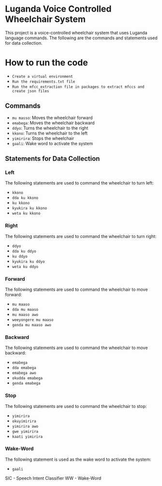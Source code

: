 # Luganda Voice Controlled Wheelchair System

This project is a voice-controlled wheelchair system that uses Luganda language commands. The following are the commands and statements used for data collection.

# How to run the code

- `Create a virtual environment`
- `Run the requirements.txt file`
- `Run the mfcc_extraction file in packages to extract mfccs and create json files`


## Commands

- `mu masso`: Moves the wheelchair forward
- `emabega`: Moves the wheelchair backward
- `ddyo`: Turns the wheelchair to the right
- `kkono`: Turns the wheelchair to the left
- `yimirira`: Stops the wheelchair
- `gaali`: Wake word to activate the system

## Statements for Data Collection

### Left
The following statements are used to command the wheelchair to turn left:

- `kkono`
- `dda ku kkono`
- `ku kkono`
- `kyukira ku kkono`
- `weta ku kkono`

### Right

The following statements are used to command the wheelchair to turn right:

- `ddyo`
- `dda ku ddyo`
- `ku ddyo`
- `kyukira ku ddyo`
- `weta ku ddyo`

### Forward

The following statements are used to command the wheelchair to move forward:

- `mu maaso`
- `dda mu maaso`
- `mu maaso awo`
- `weeyongere mu maaso`
- `genda mu maaso awo`

### Backward

The following statements are used to command the wheelchair to move backward:

- `emabega`
- `dda emabega`
- `emabega awo`
- `okudda emabega`
- `genda emabega`

### Stop

The following statements are used to command the wheelchair to stop:

- `yimirira`
- `okuyimirira`
- `yimirira awo`
- `gwe yimirira`
- `kaati yimirira`

### Wake-Word

The following statement is used as the wake word to activate the system:

- `gaali`

SIC - Speech Intent Classifier
WW - Wake-Word
